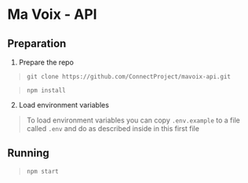 # Ma Voix - API

## Preparation
1. Prepare the repo
> `git clone https://github.com/ConnectProject/mavoix-api.git`

> `npm install`


2. Load environment variables
> To load environment variables you can copy `.env.example` to a file called `.env` and do as described inside in this first file

## Running
> `npm start`
